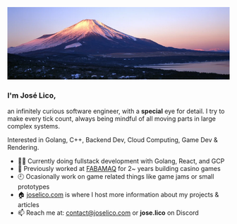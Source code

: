 <p align="center">
  <img src="https://github.com/jose-lico/jose-lico/blob/master/mt_fuji.webp"/>
</p>

### I'm José Lico,

an infinitely curious software engineer, with a **special** eye for detail.
I try to make every tick count, always being mindful of all moving parts in large complex systems.

Interested in Golang, C++, Backend Dev, Cloud Computing, Game Dev & Rendering.

- 👨‍💻 Currently doing fullstack development with Golang, React, and GCP
- 🎰 Previously worked at [FABAMAQ](https://www.fabamaq.com/en) for 2~ years building casino games
- 🕘 Ocasionally work on game related things like game jams or small prototypes
- 🏠 [joselico.com](https://joselico.com) is where I host more information about my projects & articles
- 📫 Reach me at: [contact@joselico.com](mailto:contact@joselico.com) or **jose.lico** on Discord

